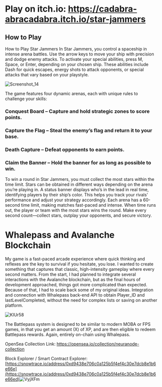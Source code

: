 # Play on itch.io: https://cadabra-abracadabra.itch.io/star-jammers

## How to Play

How to Play Star Jammers
In Star Jammers, you control a spaceship in intense arena battles. Use the arrow keys to move your ship with precision and dodge enemy attacks.
To activate your special abilities, press M, Space, or Enter, depending on your chosen ship. These abilities include Dash for quick escapes, energy shots to attack opponents, or special attacks that vary based on your playstyle.

![Screenshot_14](https://github.com/user-attachments/assets/6c4e3c89-b001-42da-9e1e-d8bc51af6c09)

The game features four dynamic arenas, each with unique rules to challenge your skills:

### Conquest Board – Capture and hold strategic zones to score points.
### Capture the Flag – Steal the enemy’s flag and return it to your base.
### Death Capture – Defeat opponents to earn points.
### Claim the Banner – Hold the banner for as long as possible to win.

To win a round in Star Jammers, you must collect the most stars within the time limit. Stars can be obtained in different ways depending on the arena you’re playing in.
A status banner displays who’s in the lead in real time, identifying players by their ship’s color. This helps you track your rivals' performance and adjust your strategy accordingly.
Each arena has a 60-second time limit, making matches fast-paced and intense. When time runs out, the player or team with the most stars wins the round.
Make every second count—collect stars, outplay your opponents, and secure victory.

# Whalepass and Avalanche Blockchain

My game is a fast-paced arcade experience where quick thinking and reflexes are the key to survival if you hesitate, you lose. I wanted to create something that captures that classic, high-intensity gameplay where every second matters.
From the start, I had planned to integrate several interactions with the Avalanche blockchain, but as the final hours of development approached, things got more complicated than expected. Because of that, I had to scale back some of my original ideas.
Integration and connection with Whalepass back-end API to obtain Player_ID and lastLevelCompleted, without the need for complex lists or saving on another platform.​

![KIUr58](https://github.com/user-attachments/assets/dafd0d81-7b5c-4512-9735-1d882de99f04)

The Battlepass system is designed to be similar to modern MOBA or FPS games, in that you get an amount (X) of XP, and are then eligible to redeem Battlepass rewards. Again, entirely on-chain using Whalepass.​

OpenSea Collection Link: https://opensea.io/collection/neuranode-collection

​Block Explorer / Smart Contract Explorer:  [https://snowtrace.io/address/0xd9438e706c0a125b5f4ef4c30e7dcb8e1b6e66e](https://snowtrace.io/address/0xd9438e706c0a125b5f4ef4c30e7dcb8e1b6e66ed)
​
​​​![VyjXFm](https://github.com/user-attachments/assets/44f4ca7c-8b4a-4936-ae8d-a716c9f7c115)
